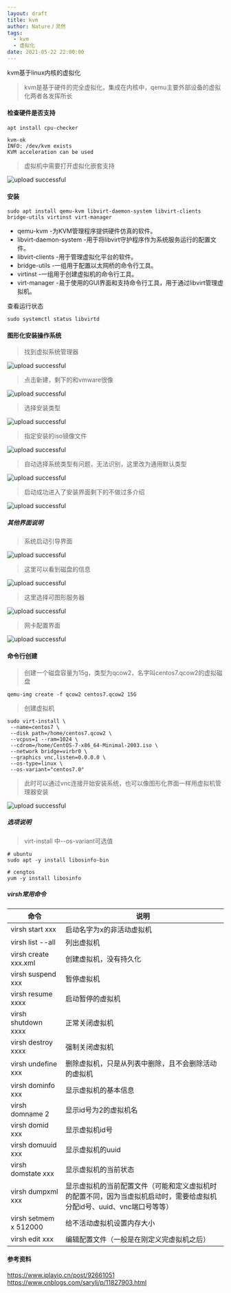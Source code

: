 ```yaml
---
layout: draft
title: kvm
author: Nature丿灵然
tags:
  - kvm
  - 虚拟化
date: 2021-05-22 22:00:00
---
```

kvm基于linux内核的虚拟化

<!--more-->

> kvm是基于硬件的完全虚拟化，集成在内核中，qemu主要外部设备的虚拟化两者各发挥所长

#### 检查硬件是否支持

```shell
apt install cpu-checker

kvm-ok
INFO: /dev/kvm exists
KVM acceleration can be used
```

> 虚拟机中需要打开虚拟化嵌套支持

![upload successful](../images/pasted-12.png)

#### 安装

```shell
sudo apt install qemu-kvm libvirt-daemon-system libvirt-clients bridge-utils virtinst virt-manager
```

- qemu-kvm -为KVM管理程序提供硬件仿真的软件。
- libvirt-daemon-system -用于将libvirt守护程序作为系统服务运行的配置文件。
- libvirt-clients -用于管理虚拟化平台的软件。
- bridge-utils -一组用于配置以太网桥的命令行工具。
- virtinst -一组用于创建虚拟机的命令行工具。
- virt-manager -易于使用的GUI界面和支持命令行工具，用于通过libvirt管理虚拟机。

查看运行状态

```sehll
sudo systemctl status libvirtd
```

#### 图形化安装操作系统

> 找到虚拟系统管理器

![upload successful](../images/pasted-13.png)

> 点击新建，剩下的和vmware很像

![upload successful](../images/pasted-14.png)

> 选择安装类型

![upload successful](../images/pasted-15.png)

> 指定安装的iso镜像文件

![upload successful](../images/pasted-16.png)

> 自动选择系统类型有问题，无法识别，这里改为通用默认类型

![upload successful](../images/pasted-17.png)

> 启动成功进入了安装界面剩下的不做过多介绍

![upload successful](../images/pasted-18.png)

##### 其他界面说明

> 系统启动引导界面

![upload successful](../images/pasted-19.png)

> 这里可以看到磁盘的信息

![upload successful](../images/pasted-20.png)

> 这里选择可图形服务器

![upload successful](../images/pasted-21.png)

> 网卡配置界面

![upload successful](../images/pasted-22.png)

#### 命令行创建

> 创建一个磁盘容量为15g，类型为qcow2，名字叫centos7.qcow2的虚拟磁盘

```shell
qemu-img create -f qcow2 centos7.qcow2 15G
```

> 创建虚拟机

```shell
sudo virt-install \
 --name=centos7 \
 --disk path=/home/centos7.qcow2 \
 --vcpus=1 --ram=1024 \
 --cdrom=/home/CentOS-7-x86_64-Minimal-2003.iso \
 --network bridge=virbr0 \
 --graphics vnc,listen=0.0.0.0 \
 --os-type=linux \
 --os-variant="centos7.0"
```

> 此时可以通过vnc连接开始安装系统，也可以像图形化界面一样用虚拟机管理器安装

![upload successful](../images/pasted-23.png)

##### 选项说明

> virt-install 中--os-variant可选值

```shell
# ubuntu
sudo apt -y install libosinfo-bin

# cengtos
yum -y install libosinfo
```

##### virsh常用命令

|命令|说明|
|-|-|
|virsh start xxx       |启动名字为x的非活动虚拟机  |
|virsh list  --all     |列出虚拟机|
|virsh create xxx.xml  |创建虚拟机，没有持久化|
|virsh suspend xxx     |暂停虚拟机|
|virsh resume xxxx     |启动暂停的虚拟机|
|virsh shutdown xxxx   |正常关闭虚拟机|
|virsh destroy xxxx    |强制关闭虚拟机|
|virsh undefine xxx    |删除虚拟机，只是从列表中删除，且不会删除活动的虚拟机|
|virsh dominfo xxx     |显示虚拟机的基本信息|
|virsh domname 2       |显示id号为2的虚拟机名|
|virsh domid xxx       |显示虚拟机id号|
|virsh domuuid xxx     |显示虚拟机的uuid|
|virsh domstate xxx    |显示虚拟机的当前状态|
|virsh dumpxml xxx     |显示虚拟机的当前配置文件（可能和定义虚拟机时的配置不同，因为当虚拟机启动时，需要给虚拟机 分配id号、uuid、vnc端口号等等）|
|virsh setmem x 512000 |给不活动虚拟机设置内存大小|
|virsh edit xxx        |编辑配置文件（一般是在刚定义完虚拟机之后）|

#### 参考资料

<https://www.iplayio.cn/post/92661051>
<https://www.cnblogs.com/saryli/p/11827903.html>
